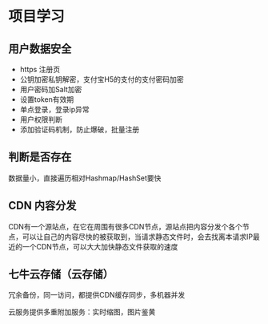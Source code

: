 # 项目学习

## 用户数据安全

-  https 注册页
- 公钥加密私钥解密，支付宝H5的支付的支付密码加密
- 用户密码加Salt加密
- 设置token有效期
- 单点登录，登录ip异常
- 用户权限判断
- 添加验证码机制，防止爆破，批量注册

## 判断是否存在

数据量小，直接遍历相对Hashmap/HashSet要快

## CDN 内容分发

CDN有一个源站点，在它在周围有很多CDN节点，源站点把内容分发个各个节点，可以让自己的内容尽快的被获取到，当请求静态文件时，会去找离本请求IP最近的一个CDN节点，可以大大加快静态文件获取的速度

## 七牛云存储（云存储）

冗余备份，同一访问，都提供CDN缓存同步，多机器并发

云服务提供多重附加服务：实时缩图，图片鉴黄